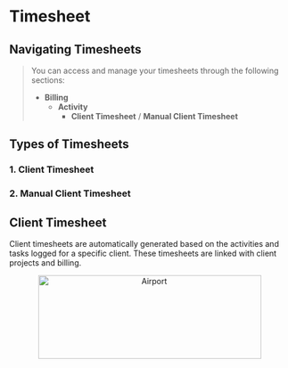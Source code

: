 # Timesheet
## Navigating Timesheets

> You can access and manage your timesheets through the following sections:
> - **Billing**
>   - **Activity**
>     - **Client Timesheet** / **Manual Client Timesheet**

## Types of Timesheets

### 1. Client Timesheet
### 2. Manual Client Timesheet

## Client Timesheet

Client timesheets are automatically generated based on the activities and tasks logged for a specific client. These timesheets are linked with client projects and billing.

<div style="text-align:center;">
    <img src="images/Airport.png" alt="Airport" width="400" height="150">
</div>